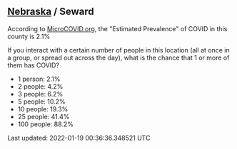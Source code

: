 
## [Nebraska](/united-states/nebraska) / Seward

According to [MicroCOVID.org](http://microcovid.org),
the "Estimated Prevalence" of COVID in this county is 2.1%

If you interact with a certain number of people in this location
(all at once in a group, or spread out across the day), what is the chance that
1 or more of them has COVID?

- 1 person: 2.1%
- 2 people: 4.2%
- 3 people: 6.2%
- 5 people: 10.2%
- 10 people: 19.3%
- 25 people: 41.4%
- 100 people: 88.2%

Last updated: 2022-01-19 00:36:36.348521 UTC
